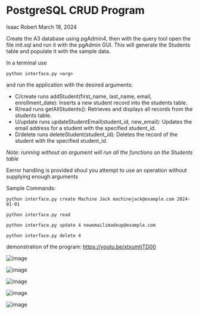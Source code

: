 # PostgreSQL CRUD Program

Isaac Robert
March 18, 2024

Create the A3 database using pgAdmin4, then with the query tool open the file init.sql and run it with the
pgAdmin GUI. This will generate the Students table and populate it with the sample data.

In a terminal use
```
python interface.py <arg>
```
and run the application with the desired arguments:
- C/create runs addStudent(first_name, last_name, email, enrollment_date): Inserts a new student record into the students table.
- R/read runs getAllStudents(): Retrieves and displays all records from the students table.
- U/update runs updateStudentEmail(student_id, new_email): Updates the email address for a student with the specified student_id.
- D/delete runs deleteStudent(student_id): Deletes the record of the student with the specified student_id.
      
*Note: running without an argument will run all the functions on the Students table*

Eerror handling is provided shoul you attempt to use an operation without supplying enough arguments

Sample Commands:
```
python interface.py create Machine Jack machinejack@example.com 2024-01-01
```
```
python interface.py read
```
```
python interface.py update 4 newemailimadeup@example.com
```
```
python interface.py delete 4
```

demonstration of the program:
https://youtu.be/xtxumtjTD00

![image](https://github.com/Friendly-Neighborhood-Programmer/postgresql-crud-interface/assets/100625812/38466c64-4367-450a-b2aa-5e64f3e6b4fa)

![image](https://github.com/Friendly-Neighborhood-Programmer/postgresql-crud-interface/assets/100625812/c7467b54-febd-47cc-a072-ce08a69dc31e)

![image](https://github.com/Friendly-Neighborhood-Programmer/postgresql-crud-interface/assets/100625812/4ad19dcb-1630-4605-bf68-8d50036bf8f8)

![image](https://github.com/Friendly-Neighborhood-Programmer/postgresql-crud-interface/assets/100625812/4c7386f7-e203-409b-a5b7-e836f16c82fc)

![image](https://github.com/Friendly-Neighborhood-Programmer/postgresql-crud-interface/assets/100625812/c6f42a6e-5c43-4a82-b41b-d5c04c210dcf)
